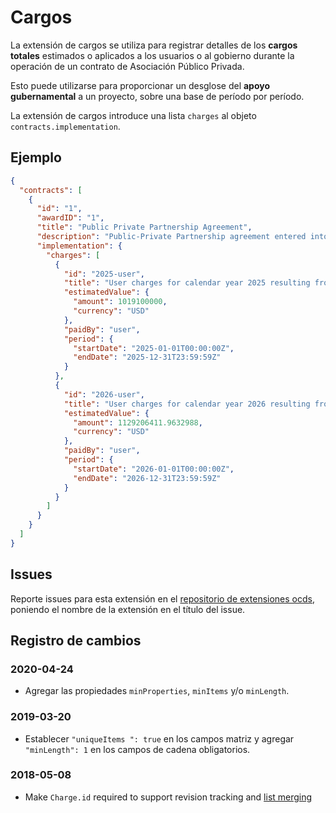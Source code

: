# Cargos

La extensión de cargos se utiliza para registrar detalles de los **cargos totales** estimados o aplicados a los usuarios o al gobierno durante la operación de un contrato de Asociación Público Privada.

Esto puede utilizarse para proporcionar un desglose del **apoyo gubernamental** a un proyecto, sobre una base de período por período.

La extensión de cargos introduce una lista `charges` al objeto `contracts.implementation`.

## Ejemplo

```json
{
  "contracts": [
    {
      "id": "1",
      "awardID": "1",
      "title": "Public Private Partnership Agreement",
      "description": "Public-Private Partnership agreement entered into by and between telecoms promoter, together with national fibre infrastructure and the special purpose vehicle Mega Consortium Ltd",
      "implementation": {
        "charges": [
          {
            "id": "2025-user",
            "title": "User charges for calendar year 2025 resulting from 4G, 3G, voice and SMS tariffs",
            "estimatedValue": {
              "amount": 1019100000,
              "currency": "USD"
            },
            "paidBy": "user",
            "period": {
              "startDate": "2025-01-01T00:00:00Z",
              "endDate": "2025-12-31T23:59:59Z"
            }
          },
          {
            "id": "2026-user",
            "title": "User charges for calendar year 2026 resulting from 4G, 3G, voice and SMS tariffs",
            "estimatedValue": {
              "amount": 1129206411.9632988,
              "currency": "USD"
            },
            "paidBy": "user",
            "period": {
              "startDate": "2026-01-01T00:00:00Z",
              "endDate": "2026-12-31T23:59:59Z"
            }
          }
        ]
      }
    }
  ]
}
```

## Issues

Reporte issues para esta extensión en el [repositorio de extensiones ocds](https://github.com/open-contracting/ocds-extensions/issues), poniendo el nombre de la extensión en el título del issue.

## Registro de cambios

### 2020-04-24

- Agregar las propiedades `minProperties`, `minItems` y/o `minLength`.

### 2019-03-20

- Establecer `"uniqueItems ": true` en los campos matriz y agregar `"minLength": 1` en los campos de cadena obligatorios.

### 2018-05-08

- Make `Charge.id` required to support revision tracking and [list merging](https://standard.open-contracting.org/latest/en/schema/merging/#array-values)
